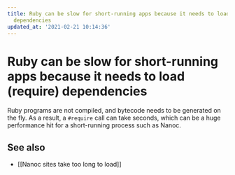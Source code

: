 ```yaml
---
title: Ruby can be slow for short-running apps because it needs to load (require)
  dependencies
updated_at: '2021-02-21 10:14:36'
---
```


# Ruby can be slow for short-running apps because it needs to load (require) dependencies
Ruby programs are not compiled, and bytecode needs to be generated on the fly. As a result, a `#require` call can take seconds, which can be a huge performance hit for a short-running process such as Nanoc.

## See also

* [[Nanoc sites take too long to load]]